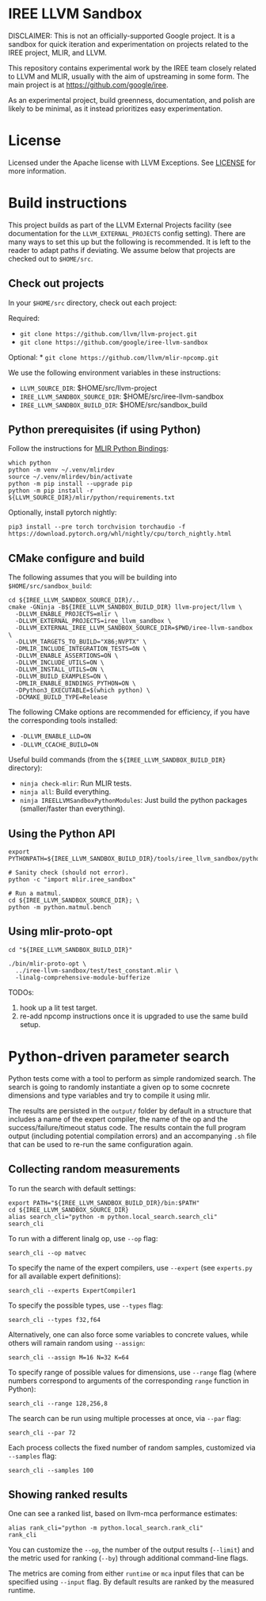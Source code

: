 # IREE LLVM Sandbox

DISCLAIMER: This is not an officially-supported Google project. It is a sandbox
for quick iteration and experimentation on projects related to the IREE project,
MLIR, and LLVM.

This repository contains experimental work by the IREE team closely related to
LLVM and MLIR, usually with the aim of upstreaming in some form. The main
project is at https://github.com/google/iree.

As an experimental project, build greenness, documentation, and polish are
likely to be minimal, as it instead prioritizes easy experimentation.

# License

Licensed under the Apache license with LLVM Exceptions. See [LICENSE](LICENSE)
for more information.

# Build instructions

This project builds as part of the LLVM External Projects facility (see
documentation for the `LLVM_EXTERNAL_PROJECTS` config setting). There are many
ways to set this up but the following is recommended. It is left to the reader
to adapt paths if deviating. We assume below that projects are checked out to
`$HOME/src`.

## Check out projects

In your `$HOME/src` directory, check out each project:

Required:

*   `git clone https://github.com/llvm/llvm-project.git`
*   `git clone https://github.com/google/iree-llvm-sandbox`

Optional: * `git clone https://github.com/llvm/mlir-npcomp.git`

We use the following environment variables in these instructions:

*   `LLVM_SOURCE_DIR`: $HOME/src/llvm-project
*   `IREE_LLVM_SANDBOX_SOURCE_DIR`: $HOME/src/iree-llvm-sandbox
*   `IREE_LLVM_SANDBOX_BUILD_DIR`: $HOME/src/sandbox_build

## Python prerequisites (if using Python)

Follow the instructions for
[MLIR Python Bindings](https://mlir.llvm.org/docs/Bindings/Python/):

```
which python
python -m venv ~/.venv/mlirdev
source ~/.venv/mlirdev/bin/activate
python -m pip install --upgrade pip
python -m pip install -r ${LLVM_SOURCE_DIR}/mlir/python/requirements.txt
```

Optionally, install pytorch nightly:

```
pip3 install --pre torch torchvision torchaudio -f https://download.pytorch.org/whl/nightly/cpu/torch_nightly.html
```

## CMake configure and build

The following assumes that you will be building into `$HOME/src/sandbox_build`:

```
cd ${IREE_LLVM_SANDBOX_SOURCE_DIR}/..
cmake -GNinja -B${IREE_LLVM_SANDBOX_BUILD_DIR} llvm-project/llvm \
  -DLLVM_ENABLE_PROJECTS=mlir \
  -DLLVM_EXTERNAL_PROJECTS=iree_llvm_sandbox \
  -DLLVM_EXTERNAL_IREE_LLVM_SANDBOX_SOURCE_DIR=$PWD/iree-llvm-sandbox \
  -DLLVM_TARGETS_TO_BUILD="X86;NVPTX" \
  -DMLIR_INCLUDE_INTEGRATION_TESTS=ON \
  -DLLVM_ENABLE_ASSERTIONS=ON \
  -DLLVM_INCLUDE_UTILS=ON \
  -DLLVM_INSTALL_UTILS=ON \
  -DLLVM_BUILD_EXAMPLES=ON \
  -DMLIR_ENABLE_BINDINGS_PYTHON=ON \
  -DPython3_EXECUTABLE=$(which python) \
  -DCMAKE_BUILD_TYPE=Release
```

The following CMake options are recommended for efficiency, if you have the
corresponding tools installed:

*   `-DLLVM_ENABLE_LLD=ON`
*   `-DLLVM_CCACHE_BUILD=ON`

Useful build commands (from the `${IREE_LLVM_SANDBOX_BUILD_DIR}` directory):

*   `ninja check-mlir`: Run MLIR tests.
*   `ninja all`: Build everything.
*   `ninja IREELLVMSandboxPythonModules`: Just build the python packages
    (smaller/faster than everything).

## Using the Python API

```
export PYTHONPATH=${IREE_LLVM_SANDBOX_BUILD_DIR}/tools/iree_llvm_sandbox/python_package

# Sanity check (should not error).
python -c "import mlir.iree_sandbox"

# Run a matmul.
cd ${IREE_LLVM_SANDBOX_SOURCE_DIR}; \
python -m python.matmul.bench
```

## Using mlir-proto-opt

```
cd "${IREE_LLVM_SANDBOX_BUILD_DIR}"

./bin/mlir-proto-opt \
  ../iree-llvm-sandbox/test/test_constant.mlir \
  -linalg-comprehensive-module-bufferize
```

TODOs:

1.  hook up a lit test target.
2.  re-add npcomp instructions once it is upgraded to use the same build setup.

# Python-driven parameter search

Python tests come with a tool to perform as simple randomized search. The search
is going to randomly instantiate a given op to some cocnrete dimensions and type
variables and try to compile it using mlir.

The results are persisted in the `output/` folder by default in a structure that
includes a name of the expert compiler, the name of the op and the
success/failure/timeout status code. The results contain the full program output
(including potential compilation errors) and an accompanying `.sh` file that can
be used to re-run the same configuration again.

## Collecting random measurements

To run the search with default settings:

```
export PATH="${IREE_LLVM_SANDBOX_BUILD_DIR}/bin:$PATH"
cd ${IREE_LLVM_SANDBOX_SOURCE_DIR}
alias search_cli="python -m python.local_search.search_cli"
search_cli
```

To run with a different linalg op, use `--op` flag:

```
search_cli --op matvec
```

To specify the name of the expert compilers, use `--expert` (see `experts.py`
for all available expert definitions):

```
search_cli --experts ExpertCompiler1
```

To specify the possible types, use `--types` flag:

```
search_cli --types f32,f64
```

Alternatively, one can also force some variables to concrete values, while
others will ramain random using `--assign`:

```
search_cli --assign M=16 N=32 K=64
```

To specify range of possible values for dimensions, use `--range` flag (where
numbers correspond to arguments of the corresponding `range` function in
Python):

```
search_cli --range 128,256,8
```

The search can be run using multiple processes at once, via `--par` flag:

```
search_cli --par 72
```

Each process collects the fixed number of random samples, customized via
`--samples` flag:

```
search_cli --samples 100
```

## Showing ranked results

One can see a ranked list, based on llvm-mca performance estimates:

```
alias rank_cli="python -m python.local_search.rank_cli"
rank_cli
```

You can customize the `--op`, the number of the output results (`--limit`) and
the metric used for ranking (`--by`) through additional command-line flags.

The metrics are coming from either `runtime` or `mca` input files that can be
specified using `--input` flag. By default results are ranked by the measured
runtime.
